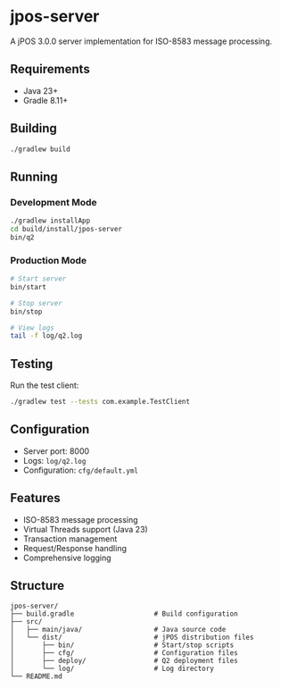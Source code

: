 # jpos-server

A jPOS 3.0.0 server implementation for ISO-8583 message processing.

## Requirements

- Java 23+
- Gradle 8.11+

## Building

```bash
./gradlew build
```

## Running

### Development Mode
```bash
./gradlew installApp
cd build/install/jpos-server
bin/q2
```

### Production Mode
```bash
# Start server
bin/start

# Stop server  
bin/stop

# View logs
tail -f log/q2.log
```

## Testing

Run the test client:
```bash
./gradlew test --tests com.example.TestClient
```

## Configuration

- Server port: 8000
- Logs: `log/q2.log`
- Configuration: `cfg/default.yml`

## Features

- ISO-8583 message processing
- Virtual Threads support (Java 23)
- Transaction management
- Request/Response handling
- Comprehensive logging

## Structure

```
jpos-server/
├── build.gradle                    # Build configuration
├── src/
│   ├── main/java/                  # Java source code
│   └── dist/                       # jPOS distribution files
│       ├── bin/                    # Start/stop scripts
│       ├── cfg/                    # Configuration files
│       ├── deploy/                 # Q2 deployment files
│       └── log/                    # Log directory
└── README.md
```
